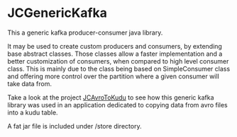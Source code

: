 # JCGenericKafka
This a generic kafka producer-consumer java library. <br/>

It may be used to create custom producers and consumers, by extending base abstract classes. Those classes allow a faster implementation and a better customization of consumers, when compared to high level consumer class. This is mainly due to the class being based on SimpleConsumer class and offering more control over the partition where a given consumer will take data from.
<br/>

Take a look at the project <a href="https://github.com/jsoft88/JCAvroToKudu">JCAvroToKudu</a> to see how this generic kafka library was used in an application dedicated to copying data from avro files into a kudu table.
<br/>

A fat jar file is included under /store directory.
